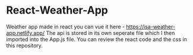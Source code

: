 # React-Weather-App
Weather app made in react you can vue it here - https://isa-weather-app.netlify.app/
The api is stored in its own seperate file which I then imported into the App.js file. You can review the react code and the css in this repository. 

